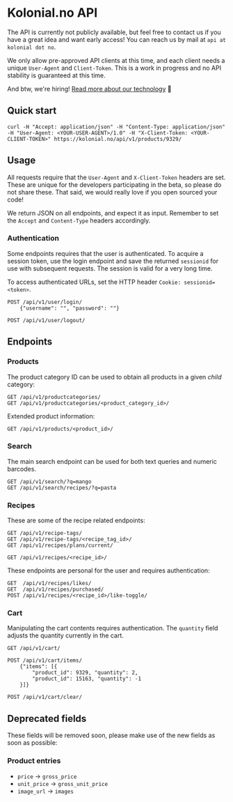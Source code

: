 # Kolonial.no API

The API is currently not publicly available, but feel free to contact us if you have a great idea and want early access! You can reach us by mail at `api at kolonial dot no`.

We only allow pre-approved API clients at this time, and each client needs a unique `User-Agent` and `Client-Token`. This is a work in progress and no API stability is guaranteed at this time.

And btw, we're hiring! [Read more about our technology](https://kolonial.no/om/teknologi/) :raised_hands:


## Quick start

    curl -H "Accept: application/json" -H "Content-Type: application/json" -H "User-Agent: <YOUR-USER-AGENT>/1.0" -H "X-Client-Token: <YOUR-CLIENT-TOKEN>" https://kolonial.no/api/v1/products/9329/


## Usage

All requests require that the `User-Agent` and `X-Client-Token` headers are set. These are unique for the developers participating in the beta, so please do not share these. That said, we would really love if you open sourced your code!

We return JSON on all endpoints, and expect it as input. Remember to set the `Accept` and `Content-Type` headers accordingly.

### Authentication

Some endpoints requires that the user is authenticated. To acquire a session token, use the login endpoint and save the returned `sessionid` for use with subsequent requests. The session is valid for a very long time.

To access authenticated URLs, set the HTTP header `Cookie: sessionid=<token>`.

    POST /api/v1/user/login/
        {"username": "", "password": ""}

    POST /api/v1/user/logout/


## Endpoints

### Products

The product category ID can be used to obtain all products in a given _child_ category:

    GET /api/v1/productcategories/
    GET /api/v1/productcategories/<product_category_id>/

Extended product information:

    GET /api/v1/products/<product_id>/


### Search

The main search endpoint can be used for both text queries and numeric barcodes.

    GET /api/v1/search/?q=mango
    GET /api/v1/search/recipes/?q=pasta


### Recipes

These are some of the recipe related endpoints:

    GET /api/v1/recipe-tags/
    GET /api/v1/recipe-tags/<recipe_tag_id>/
    GET /api/v1/recipes/plans/current/

    GET /api/v1/recipes/<recipe_id>/

These endpoints are personal for the user and requires authentication:


    GET  /api/v1/recipes/likes/
    GET  /api/v1/recipes/purchased/
    POST /api/v1/recipes/<recipe_id>/like-toggle/


### Cart

Manipulating the cart contents requires authentication. The `quantity` field adjusts the quantity currently in the cart.

    GET /api/v1/cart/

    POST /api/v1/cart/items/
        {"items": [{
            "product_id": 9329, "quantity": 2,
            "product_id": 15163, "quantity": -1
        }]}

    POST /api/v1/cart/clear/


## Deprecated fields

These fields will be removed soon, please make use of the new fields as soon as possible:

### Product entries

- `price` -> `gross_price`
- `unit_price` -> `gross_unit_price`
- `image_url` -> `images`
